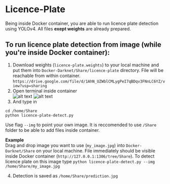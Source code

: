 # Licence-Plate

Being inside Docker container, you are able to run licence plate detection using YOLOv4.
All files **exept weights** are already prepared.

## To run licence plate detection from image (while you're inside Docker container): <br>
1. Download weights (```licence-plate.weights```) to your local machine  and put them into ```Docker-Darknet/Share/licence-plate``` directory. File will be reachable from within container.<br>
```https://drive.google.com/file/d/1AhN_UZWblCMLygPeI7qBDqv3FNnLC6YZ/view?usp=sharing```
2. Open terminal inside container<br>
![alt text](https://github.com/patryklaskowski/Docker-Darknet/blob/master/Share/utils/terminal_01.png?raw=true)
![alt text](https://github.com/patryklaskowski/Docker-Darknet/blob/master/Share/utils/terminal_02.png?raw=true)
3. And type in<br>
```
cd /home/Share
python licence-plate-detect.py
```

Use flag ```--img``` to point your own image. It is reccomended to use ```/Share``` folder to be able to add files inside container.

**Example**<br>
Drag and drop image you want to use (```my_image.jpg```) into ```Docker-Darknet/Share``` on your local machine. File immediately should be visible inside Docker container (```http://127.0.0.1:1306/tree/Share```). To detect licence plate on this image type
```python licence-plate-detect.py --img /home/Share/my_image.jpg```

4. Detection is saved as ```/home/Share/prediction.jpg```
